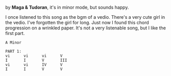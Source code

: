 by **Maga & Tudoran**, it's in minor mode, but sounds happy.

I once listened to this song as the bgm of a vedio. There's a very cute girl in the vedio. I've forgotten the girl for long. Just now I found this chord progression on a wrinkled paper. It's not a very listenable song, but I like the first part.

```
A Minor

PART 1:
vi      vi      vi      V
I       I       V       III
vi      vi      IV      V
I       I       V       V
```